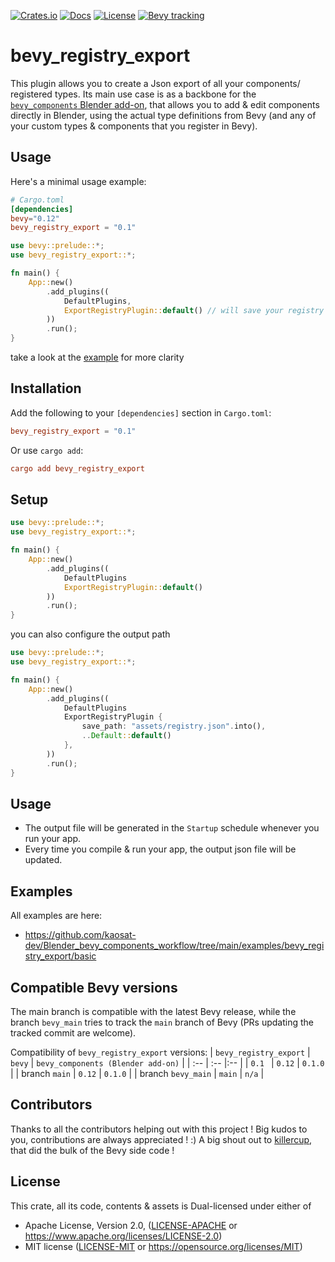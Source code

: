 [![Crates.io](https://img.shields.io/crates/v/bevy_registry_export)](https://crates.io/crates/bevy_registry_export)
[![Docs](https://img.shields.io/docsrs/bevy_registry_export)](https://docs.rs/bevy_registry_export/latest/bevy_registry_export/)
[![License](https://img.shields.io/crates/l/bevy_registry_export)](https://github.com/kaosat-dev/Blender_bevy_components_workflow/blob/main/crates/bevy_registry_export/License.md)
[![Bevy tracking](https://img.shields.io/badge/Bevy%20tracking-released%20version-lightblue)](https://github.com/bevyengine/bevy/blob/main/docs/plugins_guidelines.md#main-branch-tracking)

# bevy_registry_export

This plugin allows you to create a Json export of all your components/ registered types.
Its main use case is as a backbone for the [```bevy_components``` Blender add-on](https://github.com/kaosat-dev/Blender_bevy_components_workflow/tree/main/tools/bevy_components), that allows you to add & edit components directly in Blender, using the actual type definitions from Bevy 
(and any of your custom types & components that you register in Bevy).


## Usage

Here's a minimal usage example:

```toml
# Cargo.toml
[dependencies]
bevy="0.12"
bevy_registry_export = "0.1"
```

```rust no_run
use bevy::prelude::*;
use bevy_registry_export::*;

fn main() {
    App::new()
        .add_plugins((
            DefaultPlugins,
            ExportRegistryPlugin::default() // will save your registry schema json file to assets/registry.json
        ))
        .run();
}

```

take a look at the [example]('https://github.com/kaosat-dev/Blender_bevy_components_workflow/tree/main/examples/bevy_registry_export/basic/src/core/mod.rs) for more clarity


##  Installation

Add the following to your `[dependencies]` section in `Cargo.toml`:

```toml
bevy_registry_export = "0.1"

```

Or use `cargo add`:

```toml
cargo add bevy_registry_export
```

## Setup

```rust no_run
use bevy::prelude::*;
use bevy_registry_export::*;

fn main() {
    App::new()
        .add_plugins((
            DefaultPlugins
            ExportRegistryPlugin::default()
        ))
        .run();
}

```

you can also configure the output path

```rust no_run
use bevy::prelude::*;
use bevy_registry_export::*;

fn main() {
    App::new()
        .add_plugins((
            DefaultPlugins
            ExportRegistryPlugin {
                save_path: "assets/registry.json".into(),
                ..Default::default()
            },
        ))
        .run();
}

```

## Usage

- The output file will be generated in the ```Startup``` schedule whenever you run your app.
- Every time you compile & run your app, the output json file will be updated.

## Examples

All examples are here:

- https://github.com/kaosat-dev/Blender_bevy_components_workflow/tree/main/examples/bevy_registry_export/basic


## Compatible Bevy versions

The main branch is compatible with the latest Bevy release, while the branch `bevy_main` tries to track the `main` branch of Bevy (PRs updating the tracked commit are welcome).

Compatibility of `bevy_registry_export` versions:
| `bevy_registry_export` | `bevy` |  `bevy_components (Blender add-on)` |
| :--                 | :--    |:--    |
| `0.1 `              | `0.12` | `0.1.0` |
| branch `main`       | `0.12` | `0.1.0` |
| branch `bevy_main`  | `main` | `n/a` |


## Contributors

Thanks to all the contributors helping out with this project ! Big kudos to you, contributions are always appreciated ! :)
A big shout out to [killercup](https://github.com/killercup), that did the bulk of the Bevy side code !

## License

This crate, all its code, contents & assets is Dual-licensed under either of

- Apache License, Version 2.0, ([LICENSE-APACHE](./LICENSE_APACHE.md) or https://www.apache.org/licenses/LICENSE-2.0)
- MIT license ([LICENSE-MIT](./LICENSE_MIT.md) or https://opensource.org/licenses/MIT)